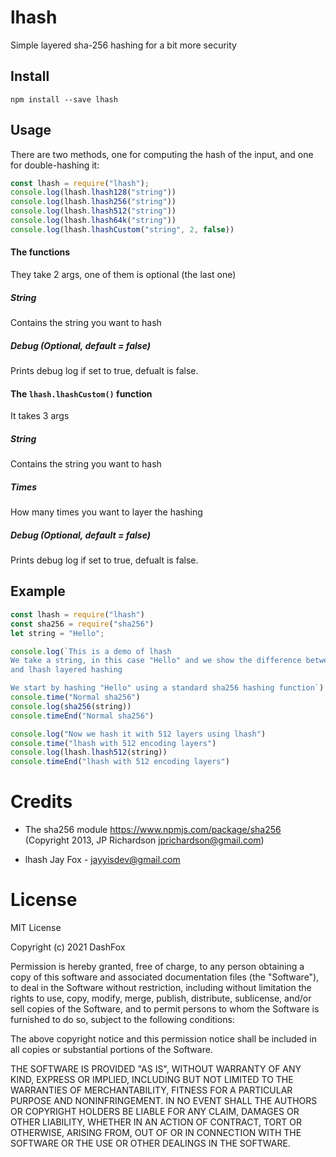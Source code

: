 # lhash

Simple layered sha-256 hashing for a bit more security


## Install
    npm install --save lhash

## Usage

There are two methods, one for computing the hash of the input, and one for double-hashing it:

```js
const lhash = require("lhash");
console.log(lhash.lhash128("string"))
console.log(lhash.lhash256("string"))
console.log(lhash.lhash512("string"))
console.log(lhash.lhash64k("string"))
console.log(lhash.lhashCustom("string", 2, false))
```
#### The functions
They take 2 args, one of them is optional (the last one)

##### String
Contains the string you want to hash

##### Debug (Optional, default  = false)
Prints debug log if set to true, defualt is false.


#### The `lhash.lhashCustom()` function
It takes 3 args

##### String
Contains the string you want to hash

##### Times
How many times you want to layer the hashing 

##### Debug (Optional, default  = false)
Prints debug log if set to true, defualt is false.


## Example 
```js
const lhash = require("lhash")
const sha256 = require("sha256")
let string = "Hello";

console.log(`This is a demo of lhash
We take a string, in this case "Hello" and we show the difference between normal sha256
and lhash layered hashing

We start by hashing "Hello" using a standard sha256 hashing function`)
console.time("Normal sha256")
console.log(sha256(string))
console.timeEnd("Normal sha256")

console.log("Now we hash it with 512 layers using lhash")
console.time("lhash with 512 encoding layers")
console.log(lhash.lhash512(string))
console.timeEnd("lhash with 512 encoding layers")
```

# Credits

 * The sha256 module
https://www.npmjs.com/package/sha256
(Copyright 2013, JP Richardson jprichardson@gmail.com)

* lhash
Jay Fox - jayyisdev@gmail.com

# License
MIT License

Copyright (c) 2021 DashFox

Permission is hereby granted, free of charge, to any person obtaining a copy
of this software and associated documentation files (the "Software"), to deal
in the Software without restriction, including without limitation the rights
to use, copy, modify, merge, publish, distribute, sublicense, and/or sell
copies of the Software, and to permit persons to whom the Software is
furnished to do so, subject to the following conditions:

The above copyright notice and this permission notice shall be included in all
copies or substantial portions of the Software.

THE SOFTWARE IS PROVIDED "AS IS", WITHOUT WARRANTY OF ANY KIND, EXPRESS OR
IMPLIED, INCLUDING BUT NOT LIMITED TO THE WARRANTIES OF MERCHANTABILITY,
FITNESS FOR A PARTICULAR PURPOSE AND NONINFRINGEMENT. IN NO EVENT SHALL THE
AUTHORS OR COPYRIGHT HOLDERS BE LIABLE FOR ANY CLAIM, DAMAGES OR OTHER
LIABILITY, WHETHER IN AN ACTION OF CONTRACT, TORT OR OTHERWISE, ARISING FROM,
OUT OF OR IN CONNECTION WITH THE SOFTWARE OR THE USE OR OTHER DEALINGS IN THE
SOFTWARE.